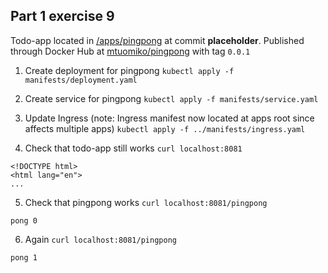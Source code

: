 ## Part 1 exercise 9

Todo-app located in [/apps/pingpong](https://github.com/mtuomiko/kubernetes-devops/tree/main/apps/pingpong) at commit **placeholder**. Published through Docker Hub at [mtuomiko/pingpong](https://hub.docker.com/r/mtuomiko/pingpong) with tag `0.0.1`

1. Create deployment for pingpong `kubectl apply -f manifests/deployment.yaml`

2. Create service for pingpong `kubectl apply -f manifests/service.yaml`

3. Update Ingress (note: Ingress manifest now located at apps root since affects multiple apps) `kubectl apply -f ../manifests/ingress.yaml` 

4. Check that todo-app still works `curl localhost:8081`

```
<!DOCTYPE html>
<html lang="en">
...
```

5. Check that pingpong works `curl localhost:8081/pingpong`

```
pong 0
```

6. Again `curl localhost:8081/pingpong`

```
pong 1
```
